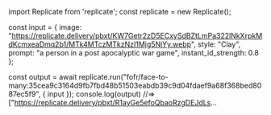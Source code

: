 import Replicate from 'replicate';
const replicate = new Replicate();

const input = {
    image: "https://replicate.delivery/pbxt/KW7Getr2zD5ECxySdBZtLmPa322lNkXrpkMdKcmxeaDmq2b1/MTk4MTczMTkzNzI1Mjg5NjYy.webp",
    style: "Clay",
    prompt: "a person in a post apocalyptic war game",
    instant_id_strength: 0.8
};

const output = await replicate.run("fofr/face-to-many:35cea9c3164d9fb7fbd48b51503eabdb39c9d04fdaef9a68f368bed8087ec5f9", { input });
console.log(output)
//=> ["https://replicate.delivery/pbxt/R1ayGe5efoQbaoRzgDEJdLs...
